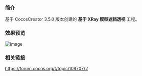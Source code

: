 ### 简介
基于 CocosCreator 3.5.0 版本创建的 **基于 XRay 模型遮挡透视** 工程。

### 效果预览
![image](../../../gif/202203/2022030301.gif)

### 相关链接
https://forum.cocos.org/t/topic/108707/2